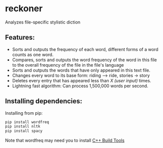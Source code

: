 # reckoner
Analyzes file-specific stylistic diction

## Features:
- Sorts and outputs the frequency of each word, different forms of a word counts as one word.
- Compares, sorts and outputs the word frequency of the word in this file to the overall frequency of the file in the file's language
- Sorts and outputs the words that have only appeared in this text file. 
- Changes every word to its base form: riding --> ride, stories -> story
- Deletes every entry that has appeared less than *X (user input)* times.
- Lightning fast algorithm: Can process 1,500,000 words per second.

## Installing dependencies:
Installing from pip:
```markdown
pip install wordfreq
pip install nltk
pip install spacy
```
Note that wordfreq may need you to install [C++ Build Tools](https://go.microsoft.com/fwlink/?LinkId=691126)
